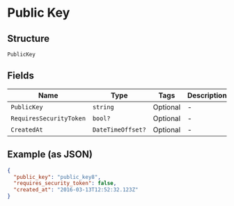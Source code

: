 
# Public Key

## Structure

`PublicKey`

## Fields

| Name | Type | Tags | Description |
|  --- | --- | --- | --- |
| `PublicKey` | `string` | Optional | - |
| `RequiresSecurityToken` | `bool?` | Optional | - |
| `CreatedAt` | `DateTimeOffset?` | Optional | - |

## Example (as JSON)

```json
{
  "public_key": "public_key8",
  "requires_security_token": false,
  "created_at": "2016-03-13T12:52:32.123Z"
}
```

